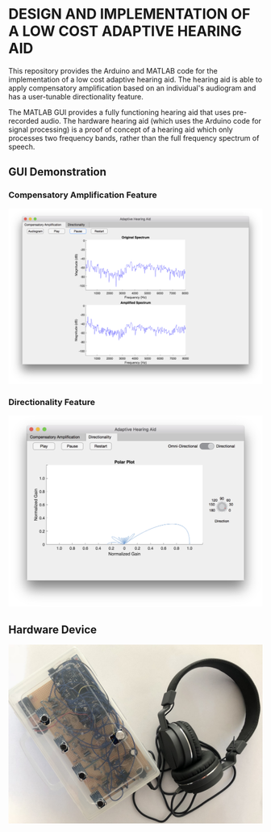 # DESIGN AND IMPLEMENTATION OF A LOW COST ADAPTIVE HEARING AID

This repository provides the Arduino and MATLAB code for the implementation of a low cost adaptive hearing aid. The hearing aid is able to apply compensatory amplification based on an individual's audiogram and has a user-tunable directionality feature.

The MATLAB GUI provides a fully functioning hearing aid that uses pre-recorded audio. The hardware hearing aid (which uses the Arduino code for signal processing) is a proof of concept of a hearing aid which only processes two frequency bands, rather than the full frequency spectrum of speech.

## GUI Demonstration
### Compensatory Amplification Feature
![GUI demonstration - compensatory amplification](Demo/gainGUISmall.png)

### Directionality Feature
![GUI demonstration - directionality](Demo/dirGUISmall.png)

## Hardware Device
![Hardware solution](Demo/Device.JPG)
